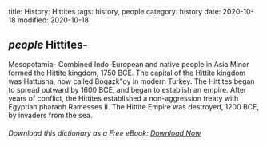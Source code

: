title: History: Hittites
tags: history, people
category: history
date: 2020-10-18
modified: 2020-10-18

## _people_ Hittites-
Mesopotamia-
Combined Indo-European and native
people in Asia Minor formed the Hittite kingdom, 1750 BCE. The
capital of the Hittite kingdom was Hattusha, now called Bogazk"oy in
modern Turkey. The Hittites began to spread outward by
 1600 BCE,
 and began to establish an empire. After years of
conflict, the Hittites established a non-aggression treaty with Egyptian
pharaoh Ramesses II. The Hittite Empire was destroyed, 1200
BCE,
 by invaders from the sea.


###### Download *this* dictionary as a Free eBook: [Download Now]({static}static/SerfHistoryDictionary.pdf)

